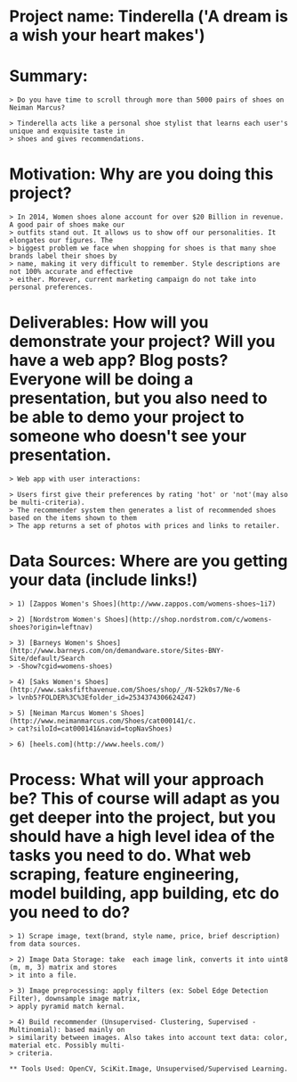 # Project name: Tinderella ('A dream is a wish your heart makes')

# Summary: 


	> Do you have time to scroll through more than 5000 pairs of shoes on Neiman Marcus?

	> Tinderella acts like a personal shoe stylist that learns each user's unique and exquisite taste in
	> shoes and gives recommendations.



# Motivation: Why are you doing this project?

	> In 2014, Women shoes alone account for over $20 Billion in revenue. A good pair of shoes make our
	> outfits stand out. It allows us to show off our personalities. It elongates our figures. The
	> biggest problem we face when shopping for shoes is that many shoe brands label their shoes by
	> name, making it very difficult to remember. Style descriptions are not 100% accurate and effective
	> either. Morever, current marketing campaign do not take into personal preferences. 


# Deliverables: How will you demonstrate your project? Will you have a web app? Blog posts? Everyone will be doing a presentation, but you also need to be able to demo your project to someone who doesn't see your presentation.


	> Web app with user interactions: 

	> Users first give their preferences by rating 'hot' or 'not'(may also be multi-criteria). 
	> The recommender system then generates a list of recommended shoes based on the items shown to them
	> The app returns a set of photos with prices and links to retailer.


# Data Sources: Where are you getting your data (include links!)


	> 1) [Zappos Women's Shoes](http://www.zappos.com/womens-shoes~1i7)

	> 2) [Nordstrom Women's Shoes](http://shop.nordstrom.com/c/womens-shoes?origin=leftnav)

	> 3) [Barneys Women's Shoes](http://www.barneys.com/on/demandware.store/Sites-BNY-Site/default/Search
	> -Show?cgid=womens-shoes)

	> 4) [Saks Women's Shoes](http://www.saksfifthavenue.com/Shoes/shop/_/N-52k0s7/Ne-6
	> lvnb5?FOLDER%3C%3Efolder_id=2534374306624247)

	> 5) [Neiman Marcus Women's Shoes](http://www.neimanmarcus.com/Shoes/cat000141/c.
	> cat?siloId=cat000141&navid=topNavShoes)

	> 6) [heels.com](http://www.heels.com/)


# Process: What will your approach be? This of course will adapt as you get deeper into the project, but you should have a high level idea of the tasks you need to do. What web scraping, feature engineering, model building, app building, etc do you need to do?


	> 1) Scrape image, text(brand, style name, price, brief description) from data sources.

	> 2) Image Data Storage: take  each image link, converts it into uint8 (m, m, 3) matrix and stores 
	> it into a file.

	> 3) Image preprocessing: apply filters (ex: Sobel Edge Detection Filter), downsample image matrix, 
	> apply pyramid match kernal.

	> 4) Build recommender (Unsupervised- Clustering, Supervised - Multinomial): based mainly on 
	> similarity between images. Also takes into account text data: color, material etc. Possibly multi-
	> criteria. 

	** Tools Used: OpenCV, SciKit.Image, Unsupervised/Supervised Learning. 













